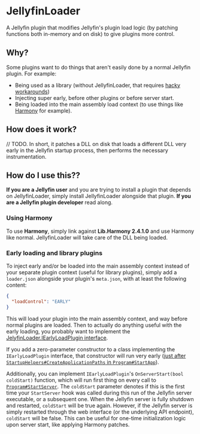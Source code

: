 # JellyfinLoader

A Jellyfin plugin that modifies Jellyfin's plugin load logic (by patching functions both in-memory and on disk) to give plugins more control.

## Why?
Some plugins want to do things that aren't easily done by a normal Jellyfin plugin. For example:
- Being used as a library (without JellyfinLoader, that requires [hacky workarounds](https://github.com/IAmParadox27/jellyfin-plugin-file-transformation?tab=readme-ov-file#referencing-this-as-a-library))
- Injecting super early, before other plugins or before server start.
- Being loaded into the main assembly load context (to use things like [Harmony](https://harmony.pardeike.net/) for example).

## How does it work?
// TODO. In short, it patches a DLL on disk that loads a different DLL very early in the Jellyfin startup process, then performs the necessary instrumentation.

## How do I use this??
**If you are a Jellyfin user** and you are trying to install a plugin that depends on JellyfinLoader, simply install JellyfinLoader alongside that plugin.
**If you are a Jellyfin plugin developer** read along.

### Using Harmony
To use **Harmony**, simply link against **Lib.Harmony 2.4.1.0** and use Harmony like normal. JellyfinLoader will take care of the DLL being loaded.

### Early loading and library plugins
To inject early and/or be loaded into the main assembly context instead of your separate plugin context (useful for library plugins), simply add a `loader.json` alongside your plugin's `meta.json`, with at least the following content:

```json
{
  "loadControl": "EARLY"
}
```

This will load your plugin into the main assembly context, and way before normal plugins are loaded. Then to actually do anything useful with the early loading, you probably want to implement the [JelyfinLoader.IEarlyLoadPlugin interface](https://github.com/stenlan/JellyfinLoader/blob/main/JellyfinLoader/IEarlyLoadPlugin.cs).

If you add a zero-parameter constructor to a class implementing the `IEarlyLoadPlugin` interface, that constructor will run very early ([just after `StartupHelpers#CreateApplicationPaths` in `Program#StartApp`](https://github.com/jellyfin/jellyfin/blob/db2dbaa62b85ba59ad2cfdcb99da71beb10cfe94/Jellyfin.Server/Program.cs#L89)).

Additionally, you can implement `IEarlyLoadPlugin`'s `OnServerStart(bool coldStart)` function, which will run first thing on every call to [`Program#StartServer`](https://github.com/jellyfin/jellyfin/blob/db2dbaa62b85ba59ad2cfdcb99da71beb10cfe94/Jellyfin.Server/Program.cs#L157). The `coldStart` parameter denotes if this is the first time your `StartServer` hook was called during this run of the Jellyfin server executable, or a subsequent one. When the Jellyfin server is fully shutdown and restarted, `coldStart` will be true again. However, if the Jellyfin server is simply restarted through the web interface (or the underlying API endpoint), `coldStart` will be false. This can be useful for one-time initialization logic upon server start, like applying Harmony patches.
